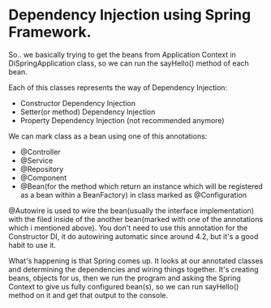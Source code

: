 # Dependency Injection using Spring Framework.

So.. we basically trying to get the beans from Application Context in DiSpringApplication class, so we can run the sayHello() method of each bean. 

Each of this classes represents the way of Dependency Injection:

- Constructor Dependency Injection
- Setter(or method) Dependency Injection
- Property Dependency Injection (not recommended anymore) 

We can mark class as a bean using one of this annotations: 
- @Controller
- @Service 
- @Repository 
- @Component
- @Bean(for the method which return an instance which will be registered as a bean within a BeanFactory) in class marked as @Configuration

@Autowire is used to wire the bean(usually the interface implementation) with the filed inside of the another bean(marked with one of the annotations which i mentioned above).
You don't need to use this annotation for the Constructor DI, it do autowiring automatic since around 4.2, but it's a good habit to use it.

What's happening is that Spring comes up. It looks at our annotated classes and determining the dependencies and wiring things together. It's creating beans, objects for us, then we run the program and asking the Spring Context to give us fully configured bean(s), so we can run sayHello() method on it and get that output to the console.    

